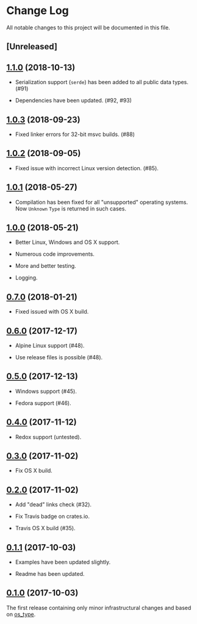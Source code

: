 # Change Log

All notable changes to this project will be documented in this file.

## [Unreleased]

## [1.1.0](https://github.com/darkeld3r/os_info/tree/v1.1.0) (2018-10-13)

- Serialization support (`serde`) has been added to all public data types. (#91)

- Dependencies have been updated. (#92, #93)

## [1.0.3](https://github.com/darkeld3r/os_info/tree/v1.0.3) (2018-09-23)

- Fixed linker errors for 32-bit msvc builds. (#88)  

## [1.0.2](https://github.com/darkeld3r/os_info/tree/v1.0.2) (2018-09-05)

- Fixed issue with incorrect Linux version detection. (#85).

## [1.0.1](https://github.com/darkeld3r/os_info/tree/v1.0.1) (2018-05-27)

- Compilation has been fixed for all "unsupported" operating systems. Now
  `Unknown` `Type` is returned in such cases.

## [1.0.0](https://github.com/darkeld3r/os_info/tree/v1.0) (2018-05-21)

- Better Linux, Windows and OS X support.

- Numerous code improvements.

- More and better testing.

- Logging.

## [0.7.0](https://github.com/darkeld3r/os_info/tree/v0.6.0) (2018-01-21)

- Fixed issued with OS X build.

## [0.6.0](https://github.com/darkeld3r/os_info/tree/v0.6.0) (2017-12-17)

- Alpine Linux support (#48).

- Use release files is possible (#48).

## [0.5.0](https://github.com/darkeld3r/os_info/tree/v0.5.0) (2017-12-13)

- Windows support (#45).

- Fedora support (#46).

## [0.4.0](https://github.com/darkeld3r/os_info/tree/v0.4.0) (2017-11-12)

- Redox support (untested).

## [0.3.0](https://github.com/darkeld3r/os_info/tree/v0.3.0) (2017-11-02)

- Fix OS X build.

## [0.2.0](https://github.com/darkeld3r/os_info/tree/v0.2.0) (2017-11-02)

- Add "dead" links check (#32).

- Fix Travis badge on crates.io.

- Travis OS X build (#35).

## [0.1.1](https://github.com/darkeld3r/os_info/tree/v0.1.1) (2017-10-03)

- Examples have been updated slightly.

- Readme has been updated.

## [0.1.0](https://github.com/darkeld3r/os_info/tree/v0.1.0) (2017-10-03)

The first release containing only minor infrastructural changes and based on [os_type](https://github.com/schultyy/os_type).
